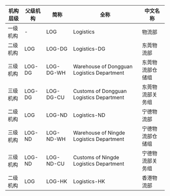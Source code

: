 |	机构层级	|	父级机构	|	简称	|	全称	|	中文名称	|
|---------|---------|------|------|--------|
|	一级机构	|	-	|	LOG	|	Logistics	|	物流部	|
|	二级机构	|	LOG	|	LOG-DG	|	Logistics-DG	|	东莞物流部	|
|	三级机构	|	LOG-DG	|	LOG-DG-WH	|	Warehouse of Dongguan Logistics Department	|	东莞物流部仓储组	|
|	三级机构	|	LOG-DG	|	LOG-DG-CU	|	Customs of Dongguan Logistics Department	|	东莞物流部关务组	|
|	二级机构	|	LOG	|	LOG-ND	|	Logistics-ND	|	宁德物流部	|
|	三级机构	|	LOG-ND	|	LOG-ND-WH	|	Warehouse of Ningde Logistics Department	|	宁德物流部仓储组	|
|	三级机构	|	LOG-ND	|	LOG-ND-CU	|	Customs of Ningde Logistics Department	|	宁德物流部关务组	|
|	二级机构	|	LOG	|	LOG-HK	|	Logistics-HK	|	香港物流部	|
